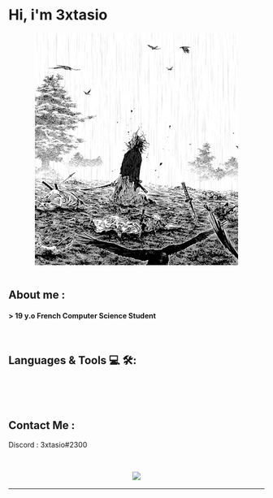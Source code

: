 
# Hi, i'm 3xtasio

<div align="center">
<img hight="150" width="400" alt="GIF" align="center" src="https://github.com/3xtasio/3xtasio/blob/main/assets/tumblr_9802273023f4ac271f0d2c0e49c287ce_667fc3b5_400.gif">
</div>

</br>

## About me :

#### > 19 y.o French Computer Science Student


</br>

## Languages & Tools 💻 🛠:
</br>

<p align="center">

</p>
</br>



## Contact Me :

<p>
Discord : 3xtasio#2300

</p>
</br>



<p align="center" >  
  <a href="https://github.com/anuraghazra/github-readme-stats"> 
    <img  src="https://github-readme-stats.vercel.app/api?username=3xtasio&&show_icons=true&theme=radical"/>
  </a>
  </p>

*************
